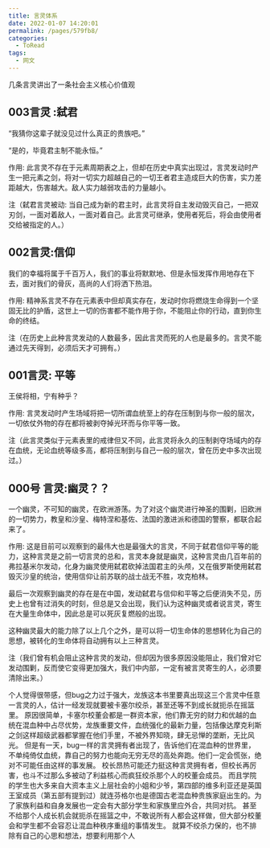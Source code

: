 ```yaml
---
title: 言灵体系
date: 2022-01-07 14:20:01
permalink: /pages/579fb8/
categories:
  - ToRead
tags:
  - 网文
---
```

几条言灵讲出了一条社会主义核心价值观

## 003言灵 :弑君

“我猜你这辈子就没见过什么真正的贵族吧。”

“是的，毕竟君主制不能永恒。”

作用: 此言灵不存在于元素周期表之上，但却在历史中真实出现过，言灵发动时产生一把元素之剑，将对一切实力超越自己的一切王者君主造成巨大的伤害，实力差距越大，伤害越大。敌人实力越弱攻击的力量越小。

注（弑君言灵被动:  当自己成为新的君主时，此言灵将自主发动毁灭自己，一把双刃剑，一面对着敌人，一面对着自己。此言灵可继承，使用者死后，将会由使用者交给被指定的人。）



## 002言灵:信仰

  我们的幸福将属于千百万人，我们的事业将默默地、但是永恒发挥作用地存在下去，面对我们的骨灰，高尚的人们将洒下热泪。

  作用:  精神系言灵不存在元素表中但却真实存在，发动时你将燃烧生命得到一个坚固无比的护盾，这世上一切的伤害都不能作用于你，不能阻止你的行动，直到你生命的终结。

注（在历史上此种言灵发动的人数最多，因此言灵而死的人也是最多的。言灵不能通过先天得到，必须后天才可拥有。）



##  001言灵: 平等

  王侯将相，宁有种乎？

  作用: 言灵发动时产生场域将把一切所谓血统至上的存在压制到与你一般的层次，一切依仗外物的存在都将被剥夺掉光环而与你平等一致。

注（此言灵类似于元素表里的戒律但又不同，此言灵将永久的压制剥夺场域内的存在血统，无论血统等级多高，都将压制到与自己一般的层次，曾在历史中多次出现过。）

## 000号 言灵:幽灵？？

一个幽灵，不可知的幽灵，在欧洲游荡。为了对这个幽灵进行神圣的围剿，旧欧洲的一切势力，教皇和沙皇、梅特涅和基佐、法国的激进派和德国的警察，都联合起来了。

 作用: 这是目前可以观察到的最伟大也是最强大的言灵，不同于弑君信仰平等的能力，这种言灵是之前一切言灵的总和，言灵本身就是幽灵，这种言灵由几百年前的弗拉基米尔发动，化身为幽灵使用弑君砍掉法国君主的头颅，又在俄罗斯使用弑君毁灭沙皇的统治，使用信仰让前苏联的战士战无不胜，攻克柏林。

 最后一次观察到幽灵的存在是在中国，发动弑君与信仰和平等之后便消失不见，历史上也曾有过消失的时刻，但总是又会出现，我们认为这种幽灵或者说言灵，寄生在大量生命体中，因此总是可以死灰复燃般的出现。

这种幽灵最大的能力除了以上几个之外，是可以将一切生命体的思想转化为自己的思想，被转化的生命体将自动拥有以上三种言灵。

 注（我们曾有机会阻止这种言灵的发动，但却因为很多原因没能阻止，我们曾对它发动围剿，反而使它变得更加强大，我们中内部，一定有被言灵寄生的人，必须要清除出来。）





个人觉得很带感，但bug之力过于强大，龙族这本书里要真出现这三个言灵中任意一言灵的人，估计一经发现就要被卡塞尔绞杀，甚至还等不到成长就扼杀在摇篮里。
原因很简单，卡塞尔校董会都是一群资本家，他们靠无穷的财力和优越的血统在混血种中占尽优势，龙族重要文件，血统强化的最新力量，包括像达摩克利斯之剑这样超级武器都掌握在他们手里，不被外界知晓，肆无忌惮的垄断，无比风光。
但是有一天，bug一样的言灵拥有者出现了，告诉他们在混血种的世界里，不单纯倚仗血统，靠自己的努力也能向无穷无尽的高处奔跑。他们一定会慌张，绝对不可能任由这样的事发展。
校长昂热可能还力挺这种言灵拥有者，但校长再厉害，也斗不过那么多被动了利益核心而疯狂绞杀那个人的校董会成员。
而且学院的学生也大多来自大资本主义上层社会的小姐和少爷，第四部的维多利亚还是英国王室成员（第五部有提到过）就连芬格尔也是德国古老混血种贵族家庭出生的。为了家族利益和自身发展也一定会有大部分学生和家族里应外合，共同对抗。
甚至不给那个人成长机会就扼杀在摇篮之中，不敢说所有人都会这样做，但大部分校董会和学生都不会容忍让混血种秩序重组的事情发生。
就算不绞杀力保的，也不排除有自己的心思和想法，想要利用那个人